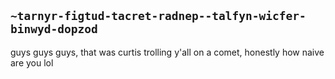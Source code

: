 ## `~tarnyr-figtud-tacret-radnep--talfyn-wicfer-binwyd-dopzod`
guys guys guys, that was curtis trolling y'all on a comet, honestly how naive are you lol